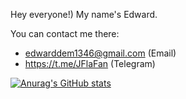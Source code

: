 Hey everyone!)
My name's Edward.

You can contact me there:
- edwarddem1346@gmail.com (Email)
- https://t.me/JFlaFan (Telegram)

[![Anurag's GitHub stats](https://github-readme-stats.vercel.app/api?username=jfla-fan)](https://github.com/anuraghazra/github-readme-stats)
